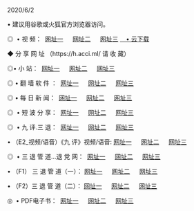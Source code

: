 <p>2020/6/2
<p>• 建议用谷歌或火狐官方浏览器访问。
<p>◎  • 视 频： 
<a href="http://gbs.shirokuriwaki.com/" target="_blank">网址一</a> 　 
<a href="http://gdc.shirokuriwaki.com/" target="_blank">网址二</a> 　 
<a href="http://gat.shirokuriwaki.com/b.html" target="_blank">网址三</a>
<a href="https://yadi.sk/d/d0sUeAOpal3njw" target="_blank">　• 云下载 </a></p>
<p>◆ 分 享 网 址 （https://h.acci.ml/ 请 收 藏） </p>

<p>◎•  小 站：  
<a href="http://gbs.shirokuriwaki.com/f.html" target="_blank">网址一</a> 　 
<a href="http://gdc.shirokuriwaki.com/h.html" target="_blank">网址二</a> 　 
<a href="http://gat.shirokuriwaki.com/k/" target="_blank">网址三</a></p><p>

<p>◎  • 翻 墙 软 件 ：  
<a href="http://gbs.shirokuriwaki.com/ff/" target="_blank">网址一</a> 　 
<a href="http://gdc.shirokuriwaki.com/s/read/a1_nd.html" target="_blank">网址二</a> 　 
<a href="http://gat.shirokuriwaki.com/ff/index.html" target="_blank">网址三</a></p>
<p>◎  • 每 日 新 闻：  
<a href="http://gbs.shirokuriwaki.com/day/" target="_blank">网址一</a> 　 
<a href="http://gdc.shirokuriwaki.com/day/" target="_blank">网址二</a> 　 
<a href="http://gat.shirokuriwaki.com/day/index.html" target="_blank">网址三</a></p>
<p>◎   • 短 波 分 享：  
<a href="http://gbs.shirokuriwaki.com/h/" target="_blank">网址一</a> 　 
<a href="http://gdc.shirokuriwaki.com/h/" target="_blank">网址二</a> 　 
<a href="http://gat.shirokuriwaki.com/h/index.html" target="_blank">网址三</a></p>
<p>◎   • 九 评.三 退：  
<a href="http://gbs.shirokuriwaki.com/t/" target="_blank">网址一</a> 　 
<a href="http://gdc.shirokuriwaki.com/v2/index.html" target="_blank">网址二</a> 　 
<a href="http://gat.shirokuriwaki.com/tt/index.html" target="_blank">网址三</a> 　</p>
<p>  • （E2_视频/语音）《九 评》视频/语音: 
<a href="http://gbs.shirokuriwaki.com/7738.html" target="_blank">网址一</a> 　 
<a href="http://gdc.shirokuriwaki.com/7614.html" target="_blank">网址二</a> 　 
<a href="http://gat.shirokuriwaki.com/7633.html" target="_blank">网址三</a></p>
<p>◎   • 三 退 管 道...退 党 网：  
<a href="http://gbs.shirokuriwaki.com/go/td1.html" target="_blank">网址一</a> 　 
<a href="http://gdc.shirokuriwaki.com/go/td2.html" target="_blank">网址二</a> 　 
<a href="http://gat.shirokuriwaki.com/go/td3.html" target="_blank">网址三</a></p>
<p>  • （F1） 三 退 管 道（一）： 
<a href="http://gbs.shirokuriwaki.com/dd/" target="_blank">网址一</a> 　 
<a href="http://gdc.shirokuriwaki.com/s/read/a1_tdx.html" target="_blank">网址二</a> 　 
<a href="http://gat.shirokuriwaki.com/dd/" target="_blank">网址三</a></p>
<p>  • （F2）三 退 管 道（二）： 
<a href="http://gdc.shirokuriwaki.com/d/" target="_blank">网址一</a> 　 
<a href="http://gbs.shirokuriwaki.com/d/index.html" target="_blank">网址二</a> 　 
<a href="http://gat.shirokuriwaki.com/d/" target="_blank">网址三</a></p>
<p>◎   • PDF电子书：  
<a href="http://gbs.shirokuriwaki.com/p/" target="_blank">网址一</a> 　 
<a href="http://gdc.shirokuriwaki.com/p/index.html" target="_blank">网址二</a> 　 
<a href="http://gat.shirokuriwaki.com/p/" target="_blank">网址三</a></p>
